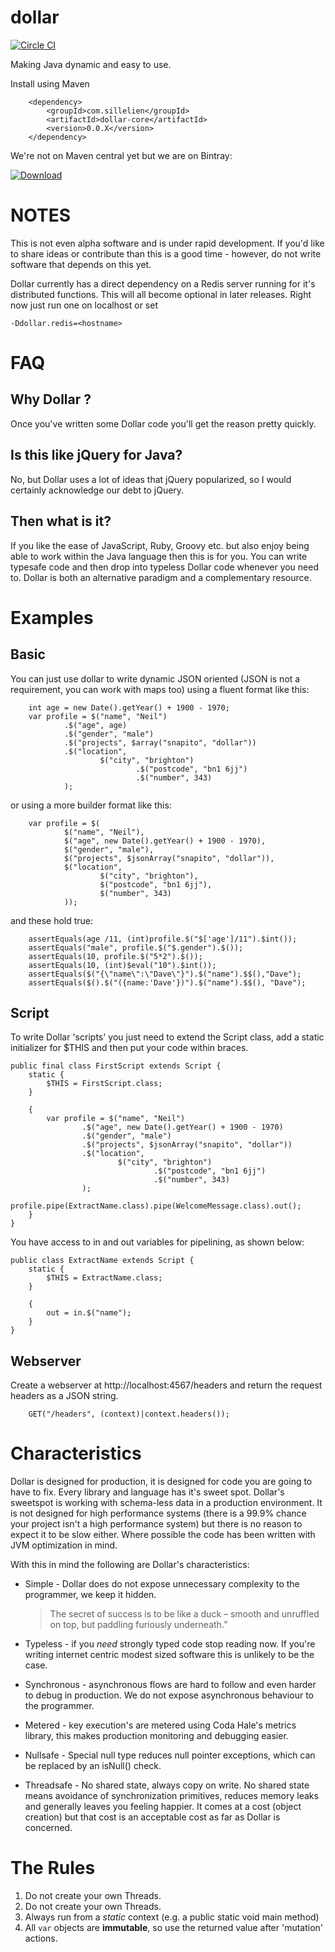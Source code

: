 


dollar
======

[![Circle CI](https://circleci.com/gh/neilellis/dollar.png?style=badge)](https://circleci.com/gh/neilellis/dollar)

Making Java dynamic and easy to use.

Install using Maven

        <dependency>
            <groupId>com.sillelien</groupId>
            <artifactId>dollar-core</artifactId>
            <version>0.0.X</version>
        </dependency>

We're not on Maven central yet but we are on Bintray:

[ ![Download](https://api.bintray.com/packages/neilellis/dollar/dollarscript/images/download.svg) ](https://bintray.com/neilellis/dollar/dollarscript/_latestVersion)


NOTES
=====

This is not even alpha software and is under rapid development. If you'd like to share ideas or contribute than this is a good time - however, do not write software that depends on this yet.

Dollar currently has a direct dependency on a Redis server running for it's distributed functions. This will all become optional in later releases. Right now just run one on localhost or set

    -Ddollar.redis=<hostname>

FAQ
===

Why Dollar ?
------------

Once you've written some Dollar code you'll get the reason pretty quickly.

Is this like jQuery for Java?
-----------------------------

No, but Dollar uses a lot of ideas that jQuery popularized, so I would certainly acknowledge our debt to jQuery.

Then what is it?
----------------

If you like the ease of JavaScript, Ruby, Groovy etc. but also enjoy being able to work within the Java language then this is for you. You can write typesafe code and then drop into typeless Dollar code whenever you need to. Dollar is both an alternative paradigm and a complementary resource.


Examples
========

Basic
-----

You can just use dollar to write dynamic JSON oriented (JSON is not a requirement, you can work with maps too) using a fluent format like this:

        int age = new Date().getYear() + 1900 - 1970;
        var profile = $("name", "Neil")
                .$("age", age)
                .$("gender", "male")
                .$("projects", $array("snapito", "dollar"))
                .$("location",
                        $("city", "brighton")
                                .$("postcode", "bn1 6jj")
                                .$("number", 343)
                );

or using a more builder format like this:

        var profile = $(
                $("name", "Neil"),
                $("age", new Date().getYear() + 1900 - 1970),
                $("gender", "male"),
                $("projects", $jsonArray("snapito", "dollar")),
                $("location",
                        $("city", "brighton"),
                        $("postcode", "bn1 6jj"),
                        $("number", 343)
                ));

and these hold true:

        assertEquals(age /11, (int)profile.$("$['age']/11").$int());
        assertEquals("male", profile.$("$.gender").$());
        assertEquals(10, profile.$("5*2").$());
        assertEquals(10, (int)$eval("10").$int());
        assertEquals($("{\"name\":\"Dave\"}").$("name").$$(),"Dave");
        assertEquals($().$("({name:'Dave'})").$("name").$$(), "Dave");

Script
------


To write Dollar 'scripts' you just need to extend the Script class, add a static initializer for $THIS and then put your code within braces.

    public final class FirstScript extends Script {
        static {
            $THIS = FirstScript.class;
        }

        {
            var profile = $("name", "Neil")
                    .$("age", new Date().getYear() + 1900 - 1970)
                    .$("gender", "male")
                    .$("projects", $jsonArray("snapito", "dollar"))
                    .$("location",
                            $("city", "brighton")
                                    .$("postcode", "bn1 6jj")
                                    .$("number", 343)
                    );
            profile.pipe(ExtractName.class).pipe(WelcomeMessage.class).out();
        }
    }

You have access to in and out variables for pipelining, as shown below:

    public class ExtractName extends Script {
        static {
            $THIS = ExtractName.class;
        }

        {
            out = in.$("name");
        }
    }


Webserver
---------

Create a webserver at http://localhost:4567/headers and return the request headers as a JSON string.

        GET("/headers", (context)|context.headers());

Characteristics
===============

Dollar is designed for production, it is designed for code you are going to have to fix. Every library and language has it's sweet spot. Dollar's sweetspot is working with schema-less data in a production environment. It is not designed for high performance systems (there is a 99.9% chance your project isn't a high performance system) but there is no reason to expect it to be slow either. Where possible the code has been written with JVM optimization in mind.

With this in mind the following are Dollar's characteristics:

* Simple - Dollar does do not expose unnecessary complexity to the programmer, we keep it hidden.

    > The secret of success is to be like a duck – smooth and unruffled on top, but paddling furiously underneath.”

* Typeless - if you *need* strongly typed code stop reading now. If you're writing internet centric modest sized software this is unlikely to be the case.
* Synchronous - asynchronous flows are hard to follow and even harder to debug in production. We do not expose asynchronous behaviour to the programmer.
* Metered - key execution's are metered using Coda Hale's metrics library, this makes production monitoring and debugging easier.
* Nullsafe - Special null type reduces null pointer exceptions, which can be replaced by an isNull() check.
* Threadsafe - No shared state, always copy on write. No shared state means avoidance of synchronization primitives, reduces memory leaks and generally leaves you feeling happier. It comes at a cost (object creation) but that cost is an acceptable cost as far as Dollar is concerned.

The Rules
=========

1. Do not create your own Threads.
2. Do not create your own Threads.
3. Always run from a *static* context (e.g. a public static void main method)
4. All `var` objects are **immutable**, so use the returned value after 'mutation' actions.






